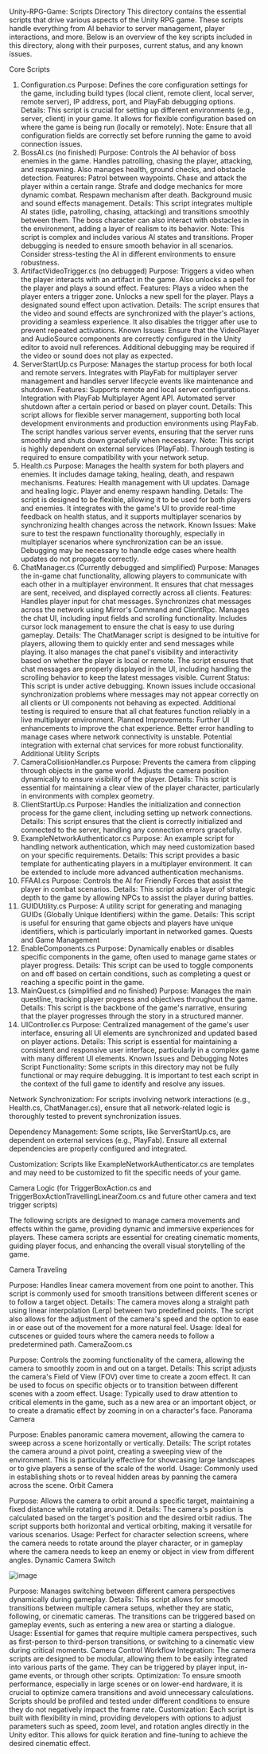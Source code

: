 Unity-RPG-Game: Scripts Directory
This directory contains the essential scripts that drive various aspects of the Unity RPG game. These scripts handle everything from AI behavior to server management, player interactions, and more. Below is an overview of the key scripts included in this directory, along with their purposes, current status, and any known issues.

Core Scripts
1. Configuration.cs
Purpose: Defines the core configuration settings for the game, including build types (local client, remote client, local server, remote server), IP address, port, and PlayFab debugging options.
Details: This script is crucial for setting up different environments (e.g., server, client) in your game. It allows for flexible configuration based on where the game is being run (locally or remotely).
Note: Ensure that all configuration fields are correctly set before running the game to avoid connection issues.
2. BossAI.cs (no finished)
Purpose: Controls the AI behavior of boss enemies in the game. Handles patrolling, chasing the player, attacking, and respawning. Also manages health, ground checks, and obstacle detection.
Features:
Patrol between waypoints.
Chase and attack the player within a certain range.
Strafe and dodge mechanics for more dynamic combat.
Respawn mechanism after death.
Background music and sound effects management.
Details: This script integrates multiple AI states (idle, patrolling, chasing, attacking) and transitions smoothly between them. The boss character can also interact with obstacles in the environment, adding a layer of realism to its behavior.
Note: This script is complex and includes various AI states and transitions. Proper debugging is needed to ensure smooth behavior in all scenarios. Consider stress-testing the AI in different environments to ensure robustness.
3. ArtifactVideoTrigger.cs (no debugged)
Purpose: Triggers a video when the player interacts with an artifact in the game. Also unlocks a spell for the player and plays a sound effect.
Features:
Plays a video when the player enters a trigger zone.
Unlocks a new spell for the player.
Plays a designated sound effect upon activation.
Details: The script ensures that the video and sound effects are synchronized with the player's actions, providing a seamless experience. It also disables the trigger after use to prevent repeated activations.
Known Issues: Ensure that the VideoPlayer and AudioSource components are correctly configured in the Unity editor to avoid null references. Additional debugging may be required if the video or sound does not play as expected.
4. ServerStartUp.cs
Purpose: Manages the startup process for both local and remote servers. Integrates with PlayFab for multiplayer server management and handles server lifecycle events like maintenance and shutdown.
Features:
Supports remote and local server configurations.
Integration with PlayFab Multiplayer Agent API.
Automated server shutdown after a certain period or based on player count.
Details: This script allows for flexible server management, supporting both local development environments and production environments using PlayFab. The script handles various server events, ensuring that the server runs smoothly and shuts down gracefully when necessary.
Note: This script is highly dependent on external services (PlayFab). Thorough testing is required to ensure compatibility with your network setup.
5. Health.cs
Purpose: Manages the health system for both players and enemies. It includes damage taking, healing, death, and respawn mechanisms.
Features:
Health management with UI updates.
Damage and healing logic.
Player and enemy respawn handling.
Details: The script is designed to be flexible, allowing it to be used for both players and enemies. It integrates with the game's UI to provide real-time feedback on health status, and it supports multiplayer scenarios by synchronizing health changes across the network.
Known Issues: Make sure to test the respawn functionality thoroughly, especially in multiplayer scenarios where synchronization can be an issue. Debugging may be necessary to handle edge cases where health updates do not propagate correctly.
6. ChatManager.cs (Currently debugged and simplified)
Purpose: Manages the in-game chat functionality, allowing players to communicate with each other in a multiplayer environment. It ensures that chat messages are sent, received, and displayed correctly across all clients.
Features:
Handles player input for chat messages.
Synchronizes chat messages across the network using Mirror's Command and ClientRpc.
Manages the chat UI, including input fields and scrolling functionality.
Includes cursor lock management to ensure the chat is easy to use during gameplay.
Details:
The ChatManager script is designed to be intuitive for players, allowing them to quickly enter and send messages while playing. It also manages the chat panel's visibility and interactivity based on whether the player is local or remote.
The script ensures that chat messages are properly displayed in the UI, including handling the scrolling behavior to keep the latest messages visible.
Current Status: This script is under active debugging. Known issues include occasional synchronization problems where messages may not appear correctly on all clients or UI components not behaving as expected. Additional testing is required to ensure that all chat features function reliably in a live multiplayer environment.
Planned Improvements:
Further UI enhancements to improve the chat experience.
Better error handling to manage cases where network connectivity is unstable.
Potential integration with external chat services for more robust functionality.
Additional Utility Scripts
1. CameraCollisionHandler.cs
Purpose: Prevents the camera from clipping through objects in the game world. Adjusts the camera position dynamically to ensure visibility of the player.
Details: This script is essential for maintaining a clear view of the player character, particularly in environments with complex geometry.
2. ClientStartUp.cs
Purpose: Handles the initialization and connection process for the game client, including setting up network connections.
Details: This script ensures that the client is correctly initialized and connected to the server, handling any connection errors gracefully.
3. ExampleNetworkAuthenticator.cs
Purpose: An example script for handling network authentication, which may need customization based on your specific requirements.
Details: This script provides a basic template for authenticating players in a multiplayer environment. It can be extended to include more advanced authentication mechanisms.
4. FFAAI.cs
Purpose: Controls the AI for Friendly Forces that assist the player in combat scenarios.
Details: This script adds a layer of strategic depth to the game by allowing NPCs to assist the player during battles.
5. GUIDUtility.cs
Purpose: A utility script for generating and managing GUIDs (Globally Unique Identifiers) within the game.
Details: This script is useful for ensuring that game objects and players have unique identifiers, which is particularly important in networked games.
Quests and Game Management
1. EnableComponents.cs
Purpose: Dynamically enables or disables specific components in the game, often used to manage game states or player progress.
Details: This script can be used to toggle components on and off based on certain conditions, such as completing a quest or reaching a specific point in the game.
3. MainQuest.cs (simplified and no finished)
Purpose: Manages the main questline, tracking player progress and objectives throughout the game.
Details: This script is the backbone of the game's narrative, ensuring that the player progresses through the story in a structured manner.
4. UIController.cs
Purpose: Centralized management of the game's user interface, ensuring all UI elements are synchronized and updated based on player actions.
Details: This script is essential for maintaining a consistent and responsive user interface, particularly in a complex game with many different UI elements.
Known Issues and Debugging Notes
Script Functionality: Some scripts in this directory may not be fully functional or may require debugging. It is important to test each script in the context of the full game to identify and resolve any issues.

Network Synchronization: For scripts involving network interactions (e.g., Health.cs, ChatManager.cs), ensure that all network-related logic is thoroughly tested to prevent synchronization issues.

Dependency Management: Some scripts, like ServerStartUp.cs, are dependent on external services (e.g., PlayFab). Ensure all external dependencies are properly configured and integrated.

Customization: Scripts like ExampleNetworkAuthenticator.cs are templates and may need to be customized to fit the specific needs of your game.

Camera Logic (for TriggerBoxAction.cs and TriggerBoxActionTravellingLinearZoom.cs and future other camera and text trigger scripts)

The following scripts are designed to manage camera movements and effects within the game, providing dynamic and immersive experiences for players. These camera scripts are essential for creating cinematic moments, guiding player focus, and enhancing the overall visual storytelling of the game.

Camera Traveling

Purpose: Handles linear camera movement from one point to another. This script is commonly used for smooth transitions between different scenes or to follow a target object.
Details: The camera moves along a straight path using linear interpolation (Lerp) between two predefined points. The script also allows for the adjustment of the camera's speed and the option to ease in or ease out of the movement for a more natural feel.
Usage: Ideal for cutscenes or guided tours where the camera needs to follow a predetermined path.
CameraZoom.cs

Purpose: Controls the zooming functionality of the camera, allowing the camera to smoothly zoom in and out on a target.
Details: This script adjusts the camera's Field of View (FOV) over time to create a zoom effect. It can be used to focus on specific objects or to transition between different scenes with a zoom effect.
Usage: Typically used to draw attention to critical elements in the game, such as a new area or an important object, or to create a dramatic effect by zooming in on a character's face.
Panorama Camera

Purpose: Enables panoramic camera movement, allowing the camera to sweep across a scene horizontally or vertically.
Details: The script rotates the camera around a pivot point, creating a sweeping view of the environment. This is particularly effective for showcasing large landscapes or to give players a sense of the scale of the world.
Usage: Commonly used in establishing shots or to reveal hidden areas by panning the camera across the scene.
Orbit Camera

Purpose: Allows the camera to orbit around a specific target, maintaining a fixed distance while rotating around it.
Details: The camera's position is calculated based on the target's position and the desired orbit radius. The script supports both horizontal and vertical orbiting, making it versatile for various scenarios.
Usage: Perfect for character selection screens, where the camera needs to rotate around the player character, or in gameplay where the camera needs to keep an enemy or object in view from different angles.
Dynamic Camera Switch

![image](https://github.com/user-attachments/assets/09ddb1d2-04f5-4513-8bc3-b3c86d18da00)

Purpose: Manages switching between different camera perspectives dynamically during gameplay.
Details: This script allows for smooth transitions between multiple camera setups, whether they are static, following, or cinematic cameras. The transitions can be triggered based on gameplay events, such as entering a new area or starting a dialogue.
Usage: Essential for games that require multiple camera perspectives, such as first-person to third-person transitions, or switching to a cinematic view during critical moments.
Camera Control Workflow
Integration: The camera scripts are designed to be modular, allowing them to be easily integrated into various parts of the game. They can be triggered by player input, in-game events, or through other scripts.
Optimization: To ensure smooth performance, especially in large scenes or on lower-end hardware, it is crucial to optimize camera transitions and avoid unnecessary calculations. Scripts should be profiled and tested under different conditions to ensure they do not negatively impact the frame rate.
Customization: Each script is built with flexibility in mind, providing developers with options to adjust parameters such as speed, zoom level, and rotation angles directly in the Unity editor. This allows for quick iteration and fine-tuning to achieve the desired cinematic effect.

